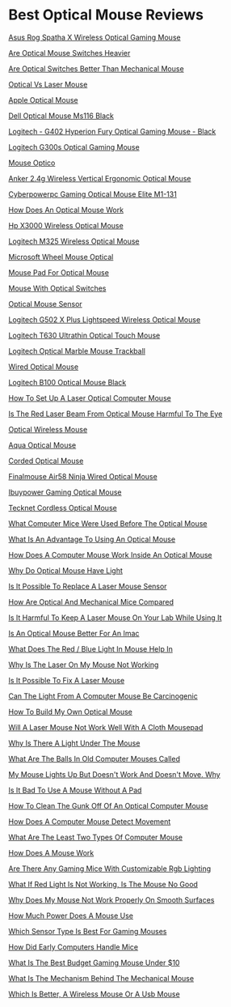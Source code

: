 <h1>Best Optical Mouse Reviews</h1><p><a href="post/asus-rog-spatha-x-wireless-optical-gaming-mouse.md">Asus Rog Spatha X Wireless Optical Gaming Mouse</a></p>
<p><a href="post/are-optical-mouse-switches-heavier.md">Are Optical Mouse Switches Heavier</a></p>
<p><a href="post/are-optical-switches-better-than-mechanical-mouse.md">Are Optical Switches Better Than Mechanical Mouse</a></p>
<p><a href="post/optical-vs-laser-mouse.md">Optical Vs Laser Mouse</a></p>
<p><a href="post/apple-optical-mouse.md">Apple Optical Mouse</a></p>
<p><a href="post/dell-optical-mouse-ms116-black.md">Dell Optical Mouse Ms116 Black</a></p>
<p><a href="post/logitech---g402-hyperion-fury-optical-gaming-mouse---black.md">Logitech - G402 Hyperion Fury Optical Gaming Mouse - Black</a></p>
<p><a href="post/logitech-g300s-optical-gaming-mouse.md">Logitech G300s Optical Gaming Mouse</a></p>
<p><a href="post/mouse-optico.md">Mouse Optico</a></p>
<p><a href="post/anker-2.4g-wireless-vertical-ergonomic-optical-mouse.md">Anker 2.4g Wireless Vertical Ergonomic Optical Mouse</a></p>
<p><a href="post/cyberpowerpc-gaming-optical-mouse-elite-m1-131.md">Cyberpowerpc Gaming Optical Mouse Elite M1-131</a></p>
<p><a href="post/how-does-an-optical-mouse-work.md">How Does An Optical Mouse Work</a></p>
<p><a href="post/hp-x3000-wireless-optical-mouse.md">Hp X3000 Wireless Optical Mouse</a></p>
<p><a href="post/logitech-m325-wireless-optical-mouse.md">Logitech M325 Wireless Optical Mouse</a></p>
<p><a href="post/microsoft-wheel-mouse-optical.md">Microsoft Wheel Mouse Optical</a></p>
<p><a href="post/mouse-pad-for-optical-mouse.md">Mouse Pad For Optical Mouse</a></p>
<p><a href="post/mouse-with-optical-switches.md">Mouse With Optical Switches</a></p>
<p><a href="post/optical-mouse-sensor.md">Optical Mouse Sensor</a></p>
<p><a href="post/logitech-g502-x-plus-lightspeed-wireless-optical-mouse.md">Logitech G502 X Plus Lightspeed Wireless Optical Mouse</a></p>
<p><a href="post/logitech-t630-ultrathin-optical-touch-mouse.md">Logitech T630 Ultrathin Optical Touch Mouse</a></p>
<p><a href="post/logitech-optical-marble-mouse-trackball.md">Logitech Optical Marble Mouse Trackball</a></p>
<p><a href="post/wired-optical-mouse.md">Wired Optical Mouse</a></p>
<p><a href="post/logitech-b100-optical-mouse-black.md">Logitech B100 Optical Mouse Black</a></p>
<p><a href="post/how-to-set-up-a-laser-optical-computer-mouse.md">How To Set Up A Laser Optical Computer Mouse</a></p>
<p><a href="post/is-the-red-laser-beam-from-optical-mouse-harmful-to-the-eye.md">Is The Red Laser Beam From Optical Mouse Harmful To The Eye</a></p>
<p><a href="post/optical-wireless-mouse.md">Optical Wireless Mouse</a></p>
<p><a href="post/aqua-optical-mouse.md">Aqua Optical Mouse</a></p>
<p><a href="post/corded-optical-mouse.md">Corded Optical Mouse</a></p>
<p><a href="post/finalmouse-air58-ninja-wired-optical-mouse.md">Finalmouse Air58 Ninja Wired Optical Mouse</a></p>
<p><a href="post/ibuypower-gaming-optical-mouse.md">Ibuypower Gaming Optical Mouse</a></p>
<p><a href="post/tecknet-cordless-optical-mouse.md">Tecknet Cordless Optical Mouse</a></p>
<p><a href="post/what-computer-mice-were-used-before-the-optical-mouse.md">What Computer Mice Were Used Before The Optical Mouse</a></p>
<p><a href="post/what-is-an-advantage-to-using-an-optical-mouse.md">What Is An Advantage To Using An Optical Mouse</a></p>
<p><a href="post/how-does-a-computer-mouse-work-inside-an-optical-mouse.md">How Does A Computer Mouse Work Inside An Optical Mouse</a></p>
<p><a href="post/why-do-optical-mouse-have-light.md">Why Do Optical Mouse Have Light</a></p>
<p><a href="post/is-it-possible-to-replace-a-laser-mouse-sensor.md">Is It Possible To Replace A Laser Mouse Sensor</a></p>
<p><a href="post/how-are-optical-and-mechanical-mice-compared.md">How Are Optical And Mechanical Mice Compared</a></p>
<p><a href="post/is-it-harmful-to-keep-a-laser-mouse-on-your-lab-while-using-it.md">Is It Harmful To Keep A Laser Mouse On Your Lab While Using It</a></p>
<p><a href="post/is-an-optical-mouse-better-for-an-imac.md">Is An Optical Mouse Better For An Imac</a></p>
<p><a href="post/what-does-the-red-/-blue-light-in-mouse-help-in.md">What Does The Red / Blue Light In Mouse Help In</a></p>
<p><a href="post/why-is-the-laser-on-my-mouse-not-working.md">Why Is The Laser On My Mouse Not Working</a></p>
<p><a href="post/is-it-possible-to-fix-a-laser-mouse.md">Is It Possible To Fix A Laser Mouse</a></p>
<p><a href="post/can-the-light-from-a-computer-mouse-be-carcinogenic.md">Can The Light From A Computer Mouse Be Carcinogenic</a></p>
<p><a href="post/how-to-build-my-own-optical-mouse.md">How To Build My Own Optical Mouse</a></p>
<p><a href="post/will-a-laser-mouse-not-work-well-with-a-cloth-mousepad.md">Will A Laser Mouse Not Work Well With A Cloth Mousepad</a></p>
<p><a href="post/why-is-there-a-light-under-the-mouse.md">Why Is There A Light Under The Mouse</a></p>
<p><a href="post/what-are-the-balls-in-old-computer-mouses-called.md">What Are The Balls In Old Computer Mouses Called</a></p>
<p><a href="post/my-mouse-lights-up-but-doesn't-work-and-doesn't-move.-why.md">My Mouse Lights Up But Doesn't Work And Doesn't Move. Why</a></p>
<p><a href="post/is-it-bad-to-use-a-mouse-without-a-pad.md">Is It Bad To Use A Mouse Without A Pad</a></p>
<p><a href="post/how-to-clean-the-gunk-off-of-an-optical-computer-mouse.md">How To Clean The Gunk Off Of An Optical Computer Mouse</a></p>
<p><a href="post/how-does-a-computer-mouse-detect-movement.md">How Does A Computer Mouse Detect Movement</a></p>
<p><a href="post/what-are-the-least-two-types-of-computer-mouse.md">What Are The Least Two Types Of Computer Mouse</a></p>
<p><a href="post/how-does-a-mouse-work.md">How Does A Mouse Work</a></p>
<p><a href="post/are-there-any-gaming-mice-with-customizable-rgb-lighting.md">Are There Any Gaming Mice With Customizable Rgb Lighting</a></p>
<p><a href="post/what-if-red-light-is-not-working,-is-the-mouse-no-good.md">What If Red Light Is Not Working, Is The Mouse No Good</a></p>
<p><a href="post/why-does-my-mouse-not-work-properly-on-smooth-surfaces.md">Why Does My Mouse Not Work Properly On Smooth Surfaces</a></p>
<p><a href="post/how-much-power-does-a-mouse-use.md">How Much Power Does A Mouse Use</a></p>
<p><a href="post/which-sensor-type-is-best-for-gaming-mouses.md">Which Sensor Type Is Best For Gaming Mouses</a></p>
<p><a href="post/how-did-early-computers-handle-mice.md">How Did Early Computers Handle Mice</a></p>
<p><a href="post/what-is-the-best-budget-gaming-mouse-under-$10.md">What Is The Best Budget Gaming Mouse Under $10</a></p>
<p><a href="post/what-is-the-mechanism-behind-the-mechanical-mouse.md">What Is The Mechanism Behind The Mechanical Mouse</a></p>
<p><a href="post/which-is-better,-a-wireless-mouse-or-a-usb-mouse.md">Which Is Better, A Wireless Mouse Or A Usb Mouse</a></p>
